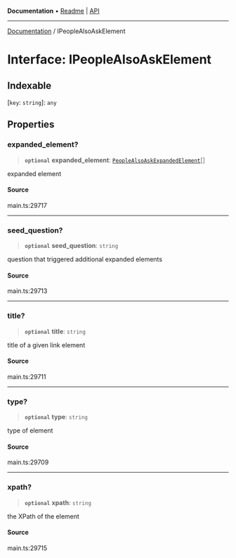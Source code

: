 **Documentation** • [Readme](../README.md) \| [API](../globals.md)

***

[Documentation](../README.md) / IPeopleAlsoAskElement

# Interface: IPeopleAlsoAskElement

## Indexable

 \[`key`: `string`\]: `any`

## Properties

### expanded\_element?

> **`optional`** **expanded\_element**: [`PeopleAlsoAskExpandedElement`](../classes/PeopleAlsoAskExpandedElement.md)[]

expanded element

#### Source

main.ts:29717

***

### seed\_question?

> **`optional`** **seed\_question**: `string`

question that triggered additional expanded elements

#### Source

main.ts:29713

***

### title?

> **`optional`** **title**: `string`

title of a given link element

#### Source

main.ts:29711

***

### type?

> **`optional`** **type**: `string`

type of element

#### Source

main.ts:29709

***

### xpath?

> **`optional`** **xpath**: `string`

the XPath of the element

#### Source

main.ts:29715
